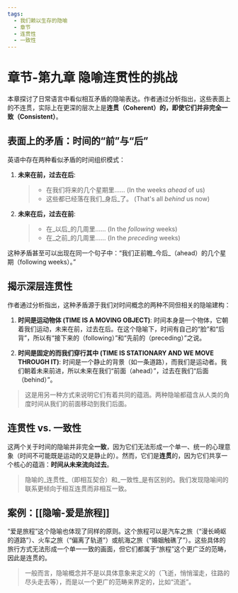 ```yaml
---
tags:
  - 我们赖以生存的隐喻
  - 章节
  - 连贯性
  - 一致性
---
```


# 章节-第九章 隐喻连贯性的挑战

本章探讨了日常语言中看似相互矛盾的隐喻表达。作者通过分析指出，这些表面上的不连贯，实际上在更深的层次上是**连贯（Coherent）**的，即使它们并非完全**一致（Consistent）**。

## 表面上的矛盾：时间的“前”与“后”

英语中存在两种看似矛盾的时间组织模式：

1.  **未来在前，过去在后**:
    > - 在我们将来的几个星期里…… (In the weeks _ahead_ of us)
    > - 这些都已经落在我们_身后_了。 (That's all _behind_ us now)

2.  **未来在后，过去在前**:
    > - 在_以后_的几周里…… (In the _following_ weeks)
    > - 在_之前_的几周里…… (In the _preceding_ weeks)

这种矛盾甚至可以出现在同一个句子中：“我们正前瞻_今后_（ahead）的几个星期（following weeks）。”

## 揭示深层连贯性

作者通过分析指出，这种矛盾源于我们对时间概念的两种不同但相关的隐喻建构：

1.  **时间是运动物体 (TIME IS A MOVING OBJECT)**: 时间本身是一个物体，它朝着我们运动，未来在前，过去在后。在这个隐喻下，时间有自己的“脸”和“后背”，所以有“接下来的（following）”和“先前的（preceding）”之说。

2.  **时间是固定的而我们穿行其中 (TIME IS STATIONARY AND WE MOVE THROUGH IT)**: 时间是一个静止的背景（如一条道路），而我们是运动者。我们朝着未来前进，所以未来在我们“前面（ahead）”，过去在我们“后面（behind）”。

> 这是用另一种方式来说明它们有着共同的蕴涵。两种隐喻都蕴含从人类的角度时间从我们的前面移动到我们后面。

## 连贯性 vs. 一致性

这两个关于时间的隐喻并非完全**一致**，因为它们无法形成一个单一、统一的心理意象（时间不可能既是运动的又是静止的）。然而，它们是**连贯**的，因为它们共享一个核心的蕴涵：**时间从未来流向过去**。

> 隐喻的_连贯性_（即相互契合）和_一致性_是有区别的。我们发现隐喻间的联系更倾向于相互连贯而非相互一致。

## 案例：[[隐喻-爱是旅程]]

“爱是旅程”这个隐喻也体现了同样的原则。这个旅程可以是汽车之旅（“漫长崎岖的道路”）、火车之旅（“偏离了轨道”）或航海之旅（“婚姻触礁了”）。这些具体的旅行方式无法形成一个单一一致的画面，但它们都属于“旅程”这个更广泛的范畴，因此是连贯的。

> 一般而言，隐喻概念并不是以具体意象来定义的（飞逝，悄悄溜走，往路的尽头走去等），而是以一个更广的范畴来界定的，比如“流逝”。